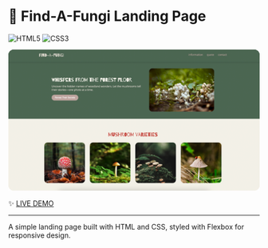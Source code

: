 # 🍄 Find-A-Fungi Landing Page

![HTML5](https://img.shields.io/badge/HTML5-E34F26?style=for-the-badge&logo=html5&logoColor=white)
![CSS3](https://img.shields.io/badge/CSS3-1572B6?style=for-the-badge&logo=css3&logoColor=white)

![Screenshot](assets/screenshot.png)

✨ [LIVE DEMO](https://odin-landing-page-psi.vercel.app/)

---

A simple landing page built with HTML and CSS, styled with Flexbox for responsive design.